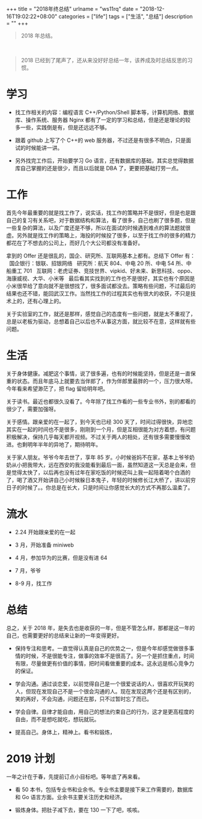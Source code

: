 +++
title = "2018年终总结"
urlname = "ws11rq"
date = "2018-12-16T19:02:22+08:00"
categories = ["life"]
tags = ["生活", "总结"]
description = ""
+++


> 2018 年总结。

<!--more-->  

> 2018 已经到了尾声了，还从来没好好总结一年，该养成及时总结反思的习惯。

# 学习

- 找工作相关的内容：编程语言 C++/Python/Shell 脚本等，计算机网络、数据库、操作系统、服务器 Nginx 都有了一定的学习和总结，但是还是理论的较多一些，实践倒是有，但是还远远不够。

- 跟着 github 上写了个 C++的 web 服务器，不过还是有很多不明白，只是面试的时候能讲一讲。

- 另外找完工作后，开始要学习 Go 语言，还有数据库的基础，其实总觉得数据库自己掌握的还是很少，而且以后就是 DBA 了，更要把基础打劳一点。

# 工作

首先今年最重要的就是找工作了，说实话，找工作的策略并不是很好，但是也是跟自己的复习有关系吧，对于数据结构和算法，看了很多，自己也刷了很多题，但是一些复杂的算法，以及广度还是不够，所以在面试的时候遇到难点的算法题就很虚。另外就是找工作的策略上，海投的时候投了很多，以至于找工作的很多的精力都花在了不想去的公司上，而好几个大公司都没有准备好。

拿到的 Offer 还是很乱的，国企、研究所、互联网基本上都有。总结下 Offer 有：  
国企银行：银联、招银网络  
研究所：航天 804、中电 20 所、中电 54 所、中船重工 701  
互联网：老虎证券、竞技世界、vipkid、好未来、新思科技、oppo、海康威视、大华、小米等  
最后看其实找到的工作也不是很好，其实也有个原因是小米很早给了意向就不是很想找了，很多面试都没去。策略有些问题，不过最后的结果也还不错，能回武汉工作。当然找工作的过程其实也有很大的收获，不只是技术上的，还有心理上的。

关于实验室的工作，就还是那样，感觉自己的态度有一些问题，就是太不重视了，总是以老板为驱动，总想着自己以后也不从事这方面，就比较不在意，这样就有些问题。

# 生活

关于身体健康。减肥这个事情，说了很多遍，也有的时候能坚持，但是还是一直保重的状态。而且年底马上就要去当伴郎了，作为伴郎里最胖的一个，压力很大呀。今年看来希望渺茫了，把 flag 留给明年吧。

关于读书。最近也都很久没看了。今年除了找工作看的一些专业书外，别的都看的很少了，需要加强呀。

关于感情。跟亲爱的在一起了，到今天也已经 300 天了，时间过得很快，异地恋其实在一起的时间也不是很多，刚刚到一个月，但是互相很能为对方着想，有问题积极解决，保持几乎每天都开视频。不过关于两人的相处，还有很多需要慢慢改进。也剩明年半年的异地了，期待明年。

关于家人朋友。爷爷今年去世了，享年 85 岁。小时候爸妈不在家，基本上爷爷奶奶从小把我带大，远在西安的我没能看到最后一面，虽然知道这一天总是会来，但是觉得太快了，以后再也没有过年在家吃饭的时候还叫上我一起陪着喝个白酒的了，喝了酒又开始讲自己小时候躲日本鬼子，年轻的时候修长江大桥了，讲以前穷日子的时候了。。你总是在长大，只是时间让你感觉长大的方式不再那么温柔了。

# 流水

- 2.24 开始跟亲爱的在一起

- 3 月，开始准备 miniweb

- 4 月，参加华为的比赛，但是没有进 64

- 7 月，爷爷

- 8-9 月，找工作

# 总结

总之，关于 2018 年，是失去也是收获的一年，但是不管怎么样，那都是这一年的自己，也需要更好的总结来让新的一年变得更好。

- 保持专注和思考。一直觉得认真是自己的优势之一，但是今年却感觉做很多事情的时候，不是很能专注，做事的效率不是很高了。另一个是抓住重点，时间有限，尽量做更有价值的事情，把时间看做重要的成本。这永远是核心竞争力的保证。

- 学会沟通。通过谈恋爱，以前觉得自己是一个很爱说话的人，很喜欢开玩笑的人，但现在发现自己不是一个很会沟通的人。现在发现这两个还是有区别的，笑的再好，不会沟通，问题还在那，只不过暂时忘了而已。

- 学会自律。自律才能自由，用自己的想法约束自己的行为，这才是更高程度的自由，而不是想吃就吃，想玩就玩。

- 提高自己。身体上，精神上。看书和锻炼，

# 2019 计划

一年之计在于春，先提前订点小目标吧。等年底了再来看。

- 看 50 本书，包括专业书和业余书。专业书主要是接下来工作需要的，数据库和 Go 语言方面。业余书主要关注历史和经济。

- 锻炼身体。把肚子减下去，要在 130 一下了吧，咳咳。
